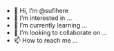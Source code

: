 - 👋 Hi, I’m @sufihere
- 👀 I’m interested in ...
- 🌱 I’m currently learning ...
- 💞️ I’m looking to collaborate on ...
- 📫 How to reach me ...

<!---
sufihere/sufihere is a ✨ special ✨ repository because its `README.md` (this file) appears on your GitHub profile.
You can click the Preview link to take a look at your changes.
--->
